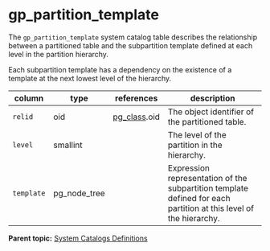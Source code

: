 # gp_partition_template

The `gp_partition_template` system catalog table describes the relationship between a partitioned table and the subpartition template defined at each level in the partition hierarchy.

Each subpartition template has a dependency on the existence of a template at the next lowest level of the hierarchy.

|column|type|references|description|
|------|----|----------|-----------|
|`relid`| oid | [pg_class](pg_class.html).oid| The object identifier of the partitioned table. |
|`level`|smallint| | The level of the partition in the hierarchy. |
|`template`|pg_node_tree| | Expression representation of the subpartition template defined for each partition at this level of the hierarchy. |

**Parent topic:** [System Catalogs Definitions](../system_catalogs/catalog_ref-html.html)

